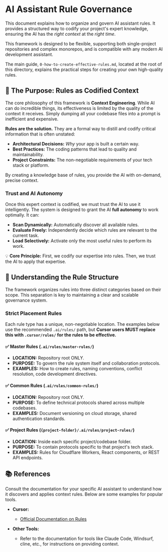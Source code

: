 # AI Assistant Rule Governance

This document explains how to organize and govern AI assistant rules. It provides a structured way to codify your project's expert knowledge, ensuring the AI has the *right context* at the *right time*.

This framework is designed to be flexible, supporting both single-project repositories and complex monorepos, and is compatible with any modern AI development assistant.

The main guide, `0-how-to-create-effective-rules.md`, located at the root of this directory, explains the practical steps for creating your own high-quality rules.

## 🎯 The Purpose: Rules as Codified Context

The core philosophy of this framework is **Context Engineering**. While AI can do incredible things, its effectiveness is limited by the quality of the context it receives. Simply dumping all your codebase files into a prompt is inefficient and expensive.

**Rules are the solution.** They are a formal way to distill and codify critical information that is often unstated:
-   **Architectural Decisions:** *Why* your app is built a certain way.
-   **Best Practices:** The coding patterns that lead to quality and maintainability.
-   **Project Constraints:** The non-negotiable requirements of your tech stack or platform.

By creating a knowledge base of rules, you provide the AI with on-demand, precise context.

### Trust and AI Autonomy

Once this expert context is codified, we must trust the AI to use it intelligently. The system is designed to grant the AI **full autonomy** to work optimally. It can:

-   **Scan Dynamically:** Automatically discover all available rules.
-   **Evaluate Freely:** Independently decide which rules are relevant to the current task.
-   **Load Selectively:** Activate only the most useful rules to perform its work.

💡 **Core Principle:** First, we codify our expertise into rules. Then, we trust the AI to apply that expertise.

## 📁 Understanding the Rule Structure

The framework organizes rules into three distinct categories based on their scope. This separation is key to maintaining a clear and scalable governance system.

### Strict Placement Rules

Each rule type has a unique, non-negotiable location. The examples below use the recommended `.ai/rules/` path, but **Cursor users MUST replace this with `.cursor/rules/` for the rules to be effective.**

#### ✅ Master Rules (`.ai/rules/master-rules/`)
-   **LOCATION:** Repository root ONLY.
-   **PURPOSE:** To govern the rule system itself and collaboration protocols.
-   **EXAMPLES:** How to create rules, naming conventions, conflict resolution, code development directives.

#### ✅ Common Rules (`.ai/rules/common-rules/`)
-   **LOCATION:** Repository root ONLY.
-   **PURPOSE:** To define technical protocols shared across multiple codebases.
-   **EXAMPLES:** Document versioning on cloud storage, shared authentication standards.

#### ✅ Project Rules (`{project-folder}/.ai/rules/project-rules/`)
-   **LOCATION:** Inside each specific project/codebase folder.
-   **PURPOSE:** To contain protocols specific to that project's tech stack.
-   **EXAMPLES:** Rules for Cloudflare Workers, React components, or REST API endpoints.

## 📚 References

Consult the documentation for your specific AI assistant to understand how it discovers and applies context rules. Below are some examples for popular tools.

-   **Cursor:**
    -   [Official Documentation on Rules](https://docs.cursor.com/context/rules)
    
-   **Other Tools:**
    -   Refer to the documentation for tools like Claude Code, Windsurf, cline, etc., for instructions on providing context.